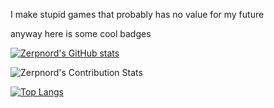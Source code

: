 I make stupid games that probably has no value for my future

anyway here is some cool badges

[![Zerpnord's GitHub stats](https://github-readme-stats.vercel.app/api?username=Zerpnord&show_icons=true&theme=onedark)](https://github.com/anuraghazra/github-readme-stats)

![Zerpnord's Contribution Stats](https://github-readme-streak-stats.herokuapp.com/?user=Zerpnord&theme=onedark)

[![Top Langs](https://github-readme-stats.vercel.app/api/top-langs/?username=Zerpnord&theme=onedark)](https://github.com/anuraghazra/github-readme-stats)
